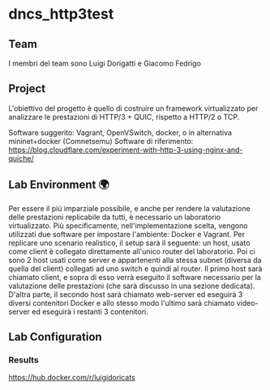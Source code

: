 # dncs_http3test
## Team
I membri del team sono Luigi Dorigatti e Giacomo Fedrigo

## Project
L'obiettivo del progetto è quello di costruire un framework virtualizzato per analizzare le prestazioni di HTTP/3 + QUIC, rispetto a HTTP/2 o TCP.

Software suggerito: Vagrant, OpenVSwitch, docker, o in alternativa mininet+docker (Comnetsemu) Software di riferimento: https://blog.cloudflare.com/experiment-with-http-3-using-nginx-and-quiche/

## Lab Environment 🌍
Per essere il più imparziale possibile, e anche per rendere la valutazione delle prestazioni replicabile da tutti, è necessario un laboratorio virtualizzato. Più specificamente, nell'implementazione scelta, vengono utilizzati due software per impostare l'ambiente: Docker e Vagrant. Per replicare uno scenario realistico, il setup sarà il seguente: un host, usato come client è collegato direttamente all'unico router del laboratorio. Poi ci sono 2 host usati come server e appartenenti alla stessa subnet (diversa da quella del client) collegati ad uno switch e quindi al router. Il primo host sarà chiamato client, e sopra di esso verrà eseguito il software necessario per la valutazione delle prestazioni (che sarà discusso in una sezione dedicata). D'altra parte, il secondo host sarà chiamato web-server ed eseguirà 3 diversi contenitori Docker e allo stesso modo l'ultimo sarà chiamato video-server ed eseguirà i restanti 3 contenitori.


## Lab Configuration

### Results
https://hub.docker.com/r/luigidoricats
